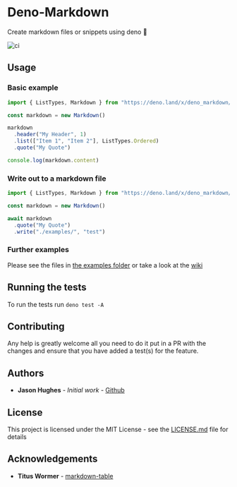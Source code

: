 # Deno-Markdown

Create markdown files or snippets using deno 🦕

![ci](https://github.com/JasonHughes94/deno-markdown/workflows/ci/badge.svg)

## Usage

### Basic example

```javascript
import { ListTypes, Markdown } from "https://deno.land/x/deno_markdown/mod.ts"

const markdown = new Markdown()

markdown
  .header("My Header", 1)
  .list(["Item 1", "Item 2"], ListTypes.Ordered)
  .quote("My Quote")

console.log(markdown.content)
```

### Write out to a markdown file

```javascript
import { ListTypes, Markdown } from "https://deno.land/x/deno_markdown/mod.ts"

const markdown = new Markdown()

await markdown
  .quote("My Quote")
  .write("./examples/", "test")
```

### Further examples

Please see the files in [the examples folder](./examples/) or take a look at the
[wiki](https://github.com/JasonHughes94/deno-markdown/wiki)

## Running the tests

To run the tests run `deno test -A`

## Contributing

Any help is greatly welcome all you need to do it put in a PR with the changes
and ensure that you have added a test(s) for the feature.

## Authors

- **Jason Hughes** - _Initial work_ - [Github](https://github.com/JasonHughes94)

## License

This project is licensed under the MIT License - see the
[LICENSE.md](LICENSE.md) file for details

## Acknowledgements

- **Titus Wormer** - [markdown-table](https://github.com/wooorm/markdown-table)
